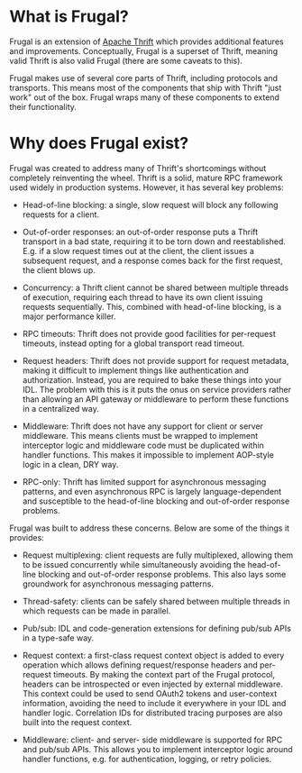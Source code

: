 # What is Frugal?

Frugal is an extension of [Apache Thrift](https://thrift.apache.org/) which
provides additional features and improvements. Conceptually, Frugal is a
superset of Thrift, meaning valid Thrift is also valid Frugal (there are some
caveats to this).

Frugal makes use of several core parts of Thrift, including protocols and
transports. This means most of the components that ship with Thrift "just work"
out of the box. Frugal wraps many of these components to extend their
functionality.

# Why does Frugal exist?

Frugal was created to address many of Thrift's shortcomings without completely
reinventing the wheel. Thrift is a solid, mature RPC framework used widely in
production systems. However, it has several key problems:

- Head-of-line blocking: a single, slow request will block any following
  requests for a client.

- Out-of-order responses: an out-of-order response puts a Thrift transport in a
  bad state, requiring it to be torn down and reestablished. E.g. if a slow
  request times out at the client, the client issues a subsequent request, and
  a response comes back for the first request, the client blows up.

- Concurrency: a Thrift client cannot be shared between multiple threads of
  execution, requiring each thread to have its own client issuing requests
  sequentially. This, combined with head-of-line blocking, is a major
  performance killer.

- RPC timeouts: Thrift does not provide good facilities for per-request
  timeouts, instead opting for a global transport read timeout.

- Request headers: Thrift does not provide support for request metadata, making
  it difficult to implement things like authentication and authorization.
  Instead, you are required to bake these things into your IDL. The problem
  with this is it puts the onus on service providers rather than allowing an
  API gateway or middleware to perform these functions in a centralized way.

- Middleware: Thrift does not have any support for client or server middleware.
  This means clients must be wrapped to implement interceptor logic and
  middleware code must be duplicated within handler functions. This makes it
  impossible to implement AOP-style logic in a clean, DRY way.

- RPC-only: Thrift has limited support for asynchronous messaging patterns, and
  even asynchronous RPC is largely language-dependent and susceptible to the
  head-of-line blocking and out-of-order response problems. 

Frugal was built to address these concerns. Below are some of the things it
provides:

- Request multiplexing: client requests are fully multiplexed, allowing them to
  be issued concurrently while simultaneously avoiding the head-of-line
  blocking and out-of-order response problems. This also lays some groundwork
  for asynchronous messaging patterns.

- Thread-safety: clients can be safely shared between multiple threads in which
  requests can be made in parallel.

- Pub/sub: IDL and code-generation extensions for defining pub/sub APIs in a
  type-safe way.

- Request context: a first-class request context object is added to every
  operation which allows defining request/response headers and per-request
  timeouts. By making the context part of the Frugal protocol, headers can be
  introspected or even injected by external middleware. This context could be
  used to send OAuth2 tokens and user-context information, avoiding the need to
  include it everywhere in your IDL and handler logic. Correlation IDs for
  distributed tracing purposes are also built into the request context.

- Middleware: client- and server- side middleware is supported for RPC and
  pub/sub APIs. This allows you to implement interceptor logic around handler
  functions, e.g. for authentication, logging, or retry policies.
